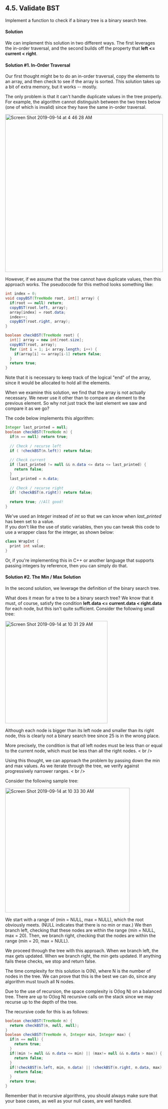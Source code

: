 ## 4.5. Validate BST

Implement a function to check if a binary tree is a binary search tree.

#### Solution

We can implement this solution in two different ways. The first leverages the in-order traversal, 
and the second builds off the property that **left <= current < right**.

#### Solution #1. In-Order Traversal

Our first thought might be to do an in-order traversal, copy the elements to an array, and then check to see
if the array is sorted. This solution takes up a bit of extra memory, but it works -- mostly. <br />

The only problem is that it can't handle duplicate values in the tree properly. For example, the algorithm
cannot distinguish between the two trees below (one of which is invalid) since they have the same in-order traversal.

<img width="504" alt="Screen Shot 2019-09-14 at 4 46 28 AM" src="https://user-images.githubusercontent.com/46575719/64907021-47d99a80-d6a2-11e9-8483-20766b61ffaa.png">

However, if we assume that the tree cannot have duplicate values, then this approach works. The pseudocode for this method looks something like:

```java
int index = 0;
void copyBST(TreeNode root, int[] array) {
  if(root == null) return;
  copyBST(root.left, array);
  array[index] = root.data;
  index++;
  copyBST(root.right, array);
}

boolean checkBST(TreeNode root) {
  int[] array = new int[root.size];
  copyBST(root, array);
  for (int i = 1; i< array.length; i++) {
    if(array[i] <= array[i-1] return false;
  }
  return true;
}

```

Note that it is necessary to keep track of the logical "end" of the array, since it would be allocated to 
hold all the elements. <br />

When we examine this solution, we find that the array is not actually necessary. We never use it other than to compare an element to the previous element. So why not just track the last element we saw and compare it as we go? <br />

The code below implements this algorithm:
```java
Integer last_printed = null;
boolean checkBST(TreeNode n) {
  if(n == null) return true;
  
  // Check / recurse left
  if ( !checkBST(n.left)) return false;
  
  // Check current 
  if (last_printed != null && n.data <= data <= last_printed) {
    return false;
  }
  last_printed = n.data;
  
  // Check / recurse right
  if( !checkBST(n.right)) return false;
  
  return true; //All good!
}

```
We've used an *Integer* instead of *int* so that we can know when *last_printed* has been set to a value. <br />
If you don't like the use of static variables, then you can tweak this code to use a wrapper class for the integer, as shown below: 
```java
class WrapInt {
  print int value;
}
```
Or, if you're implementing this in C++ or another language that supports passing integers by reference, then you can simply do that. 



#### Solution #2. The Min / Max Solution

In the second solution, we leverage the definition of the binary search tree. <br />

What does it mean for a tree to be a binary search tree? We know that it must, of course, satisfy the condition **left.data <= current.data < right.data** for each node, but this isn't quite sufficient. Consider the following small tree:


<img width="327" alt="Screen Shot 2019-09-14 at 10 31 29 AM" src="https://user-images.githubusercontent.com/46575719/64910342-183e8880-d6ca-11e9-833b-9511b4d51523.png">

Although each node is bigger than its left node and smaller than its right node, this is clearly not a binary search tree since 25 is in the wrong place. <br />

More precisely, the condition is that *all* left nodes must be less than or equal to the current node, which must be less than all the right nodes. < br />

Using this thought, we can approach the problem by passing down the min and max values. As we iterate through the tree, we verify against progressively narrower ranges. < br />

Consider the following sample tree:

<img width="398" alt="Screen Shot 2019-09-14 at 10 33 30 AM" src="https://user-images.githubusercontent.com/46575719/64910364-605dab00-d6ca-11e9-8545-ae3bf424c6f8.png">

We start with a range of (min = NULL, max = NULL), which the root obviously meets. (NULL indicates that there is no min or max.) We then branch left, checking that these nodes are within the range (min = NULL, max = 20). Then, we branch right, checking that the nodes are within the range (min = 20, max = NULL). <br />

We proceed through the tree with this approach. When we branch left, the max gets updated. When we branch right, the min gets updated. If anything fails these checks, we stop and return false.  <br />

The time complexity for this solution is O(N), where N is the number of nodes in the tree. We can prove that this is the best we can do, since any algorithm must touch all N nodes. <br />

Due to the use of recursion, the space complexity is O(log N) on a balanced tree. There are up to O(log N) recursive calls on the stack since we may recurse up to the depth of the tree. <br />

The recursive code for this is as follows:
```java
boolean checkBST(TreeNode n) {
  return checkBST(n, null, null);  
}
boolean checkBST(TreeNode n, Integer min, Integer max) {
  if(n == null) {
    return true;
  }
  if((min != null && n.data <= min) || (max!= null && n.data > max)) {
    return false;
  }
  if(!checkBST(n.left, min, n.data) || !checkBST(n.right, n.data, max)) {
    return false;
  }
  return true;
}

```
Remember that in recursive algorithms, you should always make sure that your base cases, as well as your null cases, are well handled.


